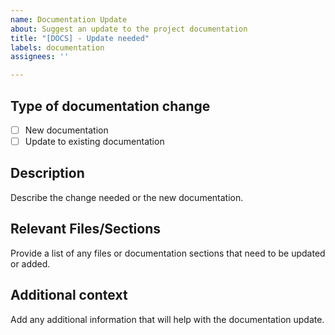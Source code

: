 ```yaml
---
name: Documentation Update
about: Suggest an update to the project documentation
title: "[DOCS] - Update needed"
labels: documentation
assignees: ''

---
```


## Type of documentation change
- [ ] New documentation
- [ ] Update to existing documentation

## Description
Describe the change needed or the new documentation.

## Relevant Files/Sections
Provide a list of any files or documentation sections that need to be updated or added.

## Additional context
Add any additional information that will help with the documentation update.
